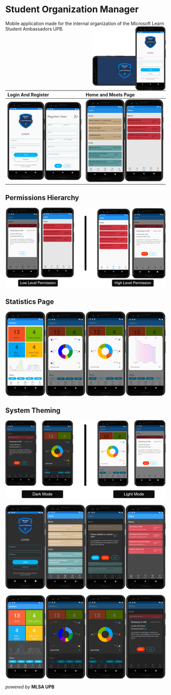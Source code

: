 # Student Organization Manager

Mobile application made for the internal organization of the Microsoft Learn Student Ambassadors UPB.
<img src="https://github.com/CristiSandu/Student-Organisation-Manager/blob/main/ImagesRm/11.png" style="float:right" width="230" height="202.5">

| Login And Register                                                                         | Home and Meets Page                                                                        |
| :----------------------------------------------------------------------------------------- | :----------------------------------------------------------------------------------------- |
| ![](https://github.com/CristiSandu/Student-Organisation-Manager/blob/main/ImagesRm/14.jpg) | ![](https://github.com/CristiSandu/Student-Organisation-Manager/blob/main/ImagesRm/18.png) |

## Permissions Hierarchy

![](https://github.com/CristiSandu/Student-Organisation-Manager/blob/main/ImagesRm/3.png)

## Statistics Page

![](https://github.com/CristiSandu/Student-Organisation-Manager/blob/main/ImagesRm/13.jpg)

## System Theming

![](https://github.com/CristiSandu/Student-Organisation-Manager/blob/main/ImagesRm/9.png)

![](https://github.com/CristiSandu/Student-Organisation-Manager/blob/main/ImagesRm/16.png)

![](https://github.com/CristiSandu/Student-Organisation-Manager/blob/main/ImagesRm/17.png)

_powered by_ **MLSA UPB**
